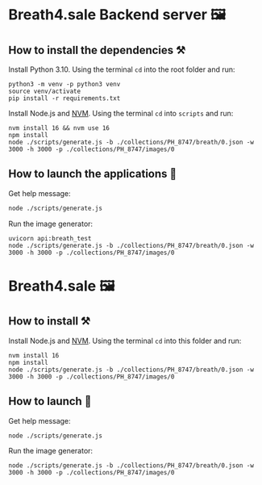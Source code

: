 
# Breath4.sale Backend server 🖼️

## How to install the dependencies ⚒
Install Python 3.10.
Using the terminal `cd` into the root folder and run:
```
python3 -m venv -p python3 venv
source venv/activate
pip install -r requirements.txt
```

Install Node.js and [NVM](https://github.com/nvm-sh/nvm).
Using the terminal `cd` into `scripts` and run:
```
nvm install 16 && nvm use 16
npm install
node ./scripts/generate.js -b ./collections/PH_8747/breath/0.json -w 3000 -h 3000 -p ./collections/PH_8747/images/0
```

## How to launch the applications 🚀
Get help message:
```sh
node ./scripts/generate.js
```
Run the image generator:
```
uvicorn api:breath_test
node ./scripts/generate.js -b ./collections/PH_8747/breath/0.json -w 3000 -h 3000 -p ./collections/PH_8747/images/0
```


# Breath4.sale  🖼️

## How to install ⚒
Install Node.js and [NVM](https://github.com/nvm-sh/nvm).
Using the terminal `cd` into this folder and run:
```
nvm install 16
npm install
node ./scripts/generate.js -b ./collections/PH_8747/breath/0.json -w 3000 -h 3000 -p ./collections/PH_8747/images/0
```

## How to launch 🚀
Get help message:
```sh
node ./scripts/generate.js
```
Run the image generator:
```
node ./scripts/generate.js -b ./collections/PH_8747/breath/0.json -w 3000 -h 3000 -p ./collections/PH_8747/images/0
```
